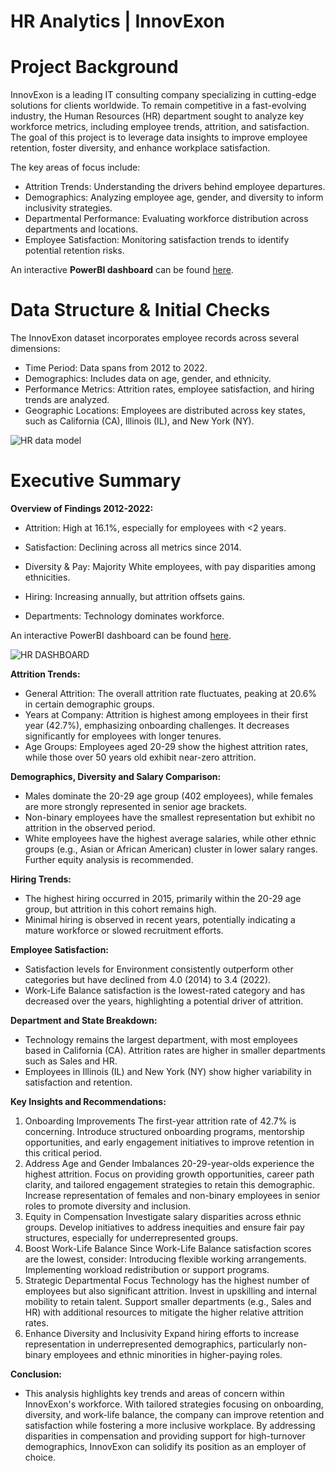 # HR Analytics | InnovExon

# Project Background
InnovExon is a leading IT consulting company specializing in cutting-edge solutions for clients worldwide. To remain competitive in a fast-evolving industry, the Human Resources (HR) department sought to analyze key workforce metrics, including employee trends, attrition, and satisfaction. The goal of this project is to leverage data insights to improve employee retention, foster diversity, and enhance workplace satisfaction.

The key areas of focus include:

- Attrition Trends: Understanding the drivers behind employee departures.
- Demographics: Analyzing employee age, gender, and diversity to inform inclusivity strategies.
- Departmental Performance: Evaluating workforce distribution across departments and locations.
- Employee Satisfaction: Monitoring satisfaction trends to identify potential retention risks.

An interactive **PowerBI dashboard** can be found [here](https://raw.githubusercontent.com/csiAI/HR-Analytics-InnovExon/refs/heads/main/HR%20Project.pbix).


# Data Structure & Initial Checks
The InnovExon dataset incorporates employee records across several dimensions:

- Time Period: Data spans from 2012 to 2022.
- Demographics: Includes data on age, gender, and ethnicity.
- Performance Metrics: Attrition rates, employee satisfaction, and hiring trends are analyzed.
- Geographic Locations: Employees are distributed across key states, such as California (CA), Illinois (IL), and New York (NY).

![HR data model](https://github.com/user-attachments/assets/d8484a30-4a2b-4f01-ba0c-547c913013a1)


  
# Executive Summary

**Overview of Findings 2012-2022:**

- Attrition: High at 16.1%, especially for employees with <2 years.
  
- Satisfaction: Declining across all metrics since 2014.
  
- Diversity & Pay: Majority White employees, with pay disparities among ethnicities.
  
- Hiring: Increasing annually, but attrition offsets gains.
  
- Departments: Technology dominates workforce.
  
An interactive PowerBI dashboard can be found [here](https://raw.githubusercontent.com/csiAI/HR-Analytics-InnovExon/refs/heads/main/HR%20Project.pbix).

![HR DASHBOARD](https://github.com/user-attachments/assets/e1cf567b-53f2-42c1-b1eb-c396574d9bf4)





**Attrition Trends:**

- General Attrition: The overall attrition rate fluctuates, peaking at 20.6% in certain demographic groups.
- Years at Company: Attrition is highest among employees in their first year (42.7%), emphasizing onboarding challenges. It decreases significantly for employees with longer tenures.
- Age Groups: Employees aged 20-29 show the highest attrition rates, while those over 50 years old exhibit near-zero attrition.
  
**Demographics, Diversity and Salary Comparison:**

- Males dominate the 20-29 age group (402 employees), while females are more strongly represented in senior age brackets.
- Non-binary employees have the smallest representation but exhibit no attrition in the observed period.
- White employees have the highest average salaries, while other ethnic groups (e.g., Asian or African American) cluster in lower salary ranges. Further equity analysis is recommended.
  
**Hiring Trends:**

- The highest hiring occurred in 2015, primarily within the 20-29 age group, but attrition in this cohort remains high.
- Minimal hiring is observed in recent years, potentially indicating a mature workforce or slowed recruitment efforts.

**Employee Satisfaction:**

- Satisfaction levels for Environment consistently outperform other categories but have declined from 4.0 (2014) to 3.4 (2022).
- Work-Life Balance satisfaction is the lowest-rated category and has decreased over the years, highlighting a potential driver of attrition.
  
**Department and State Breakdown:**

- Technology remains the largest department, with most employees based in California (CA). Attrition rates are higher in smaller departments such as Sales and HR.
- Employees in Illinois (IL) and New York (NY) show higher variability in satisfaction and retention.
  
**Key Insights and Recommendations:**

1. Onboarding Improvements
The first-year attrition rate of 42.7% is concerning. Introduce structured onboarding programs, mentorship opportunities, and early engagement initiatives to improve retention in this critical period.
2. Address Age and Gender Imbalances
20-29-year-olds experience the highest attrition. Focus on providing growth opportunities, career path clarity, and tailored engagement strategies to retain this demographic.
Increase representation of females and non-binary employees in senior roles to promote diversity and inclusion.
3. Equity in Compensation
Investigate salary disparities across ethnic groups. Develop initiatives to address inequities and ensure fair pay structures, especially for underrepresented groups.
4. Boost Work-Life Balance
Since Work-Life Balance satisfaction scores are the lowest, consider:
Introducing flexible working arrangements.
Implementing workload redistribution or support programs.
5. Strategic Departmental Focus
Technology has the highest number of employees but also significant attrition. Invest in upskilling and internal mobility to retain talent.
Support smaller departments (e.g., Sales and HR) with additional resources to mitigate the higher relative attrition rates.
6. Enhance Diversity and Inclusivity
Expand hiring efforts to increase representation in underrepresented demographics, particularly non-binary employees and ethnic minorities in higher-paying roles.

**Conclusion:**

- This analysis highlights key trends and areas of concern within InnovExon's workforce. With tailored strategies focusing on onboarding, diversity, and work-life balance, the company can improve retention and satisfaction while fostering a more inclusive workplace. By addressing disparities in compensation and providing support for high-turnover demographics, InnovExon can solidify its position as an employer of choice.

